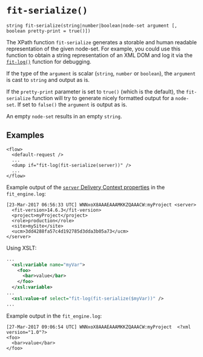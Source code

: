 # `fit-serialize()`

```
string fit-serialize(string|number|boolean|node-set argument [, boolean pretty-print = true()])
```

The XPath function `fit-serialize` generates a storable and human readable representation
of the given node-set. For example, you could use this function to obtain a string
representation of an XML DOM and log it via the [`fit-log()`](XPath_Functions.html#fit-log) function
for debugging.

If the type of the `argument` is scalar (`string`, `number` or `boolean`), the `argument` is cast to
`string` and output as is.

If the `pretty-print` parameter is set to `true()` (which is the default), the `fit-serialize` function will
try to generate nicely formatted output for a `node-set`. If set to `false()` the `argument` is output as is.

An empty `node-set` results in an empty `string`.

## Examples

```markup
<flow>
  <default-request />
  ...
  <dump if="fit-log(fit-serialize(server))" />
  ...
</flow>
```

Example output of the [`server` Delivery Context properties](../ress/DC_Props.html#server)
in the `fit_engine.log`:

```
[23-Mar-2017 06:56:33 UTC] WNNxoX8AAAEAAAMKKZQAAACW:myProject <server>
  <fit-version>14.6.3</fit-version>
  <project>myProject</project>
  <role>production</role>
  <site>mySite</site>
  <ucm>3dd4288fa57c4d192785d3dda3b05a73</ucm>
</server>
```


Using XSLT:

```xml
...
  <xsl:variable name="myVar">
    <foo>
      <bar>value</bar>
    </foo>
  </xsl:variable>
...
  <xsl:value-of select="fit-log(fit-serialize($myVar))" />
...
```

Example output in the `fit_engine.log`:

```
[27-Mar-2017 09:06:54 UTC] WNNxoX8AAAEAAAMKKZQAAACW:myProject  <?xml version="1.0"?>
<foo>
  <bar>value</bar>
</foo>
```
